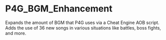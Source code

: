 # P4G_BGM_Enhancement
Expands the amount of BGM that P4G uses via a Cheat Engine AOB script. Adds the use of 36 new songs in various situations like battles, boss fights, and more.

